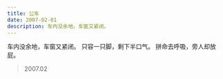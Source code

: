 ```yaml
---
title: 公车
date: 2007-02-01
description: 车内没余地，车窗又紧闭。
---
```


车内没余地，车窗又紧闭。
只容一只脚，剩下半口气。
拼命去呼吸，旁人却放屁。

> 2007.02